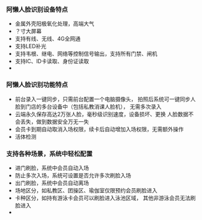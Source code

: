 ### 阿懒人脸识别设备特点
  - 金属外壳阳极氧化处理，高端大气
  - ？寸大屏幕
  - 支持有线、无线、4G全网通
  - 支持LED补光
  - 支持韦根、继电、网络等控制信号输出，支持所有门禁、闸机
  - 支持IC、ID卡读取、身份证读取
  - 
### 阿懒人脸识别功能特点
  - 前台录入一键同步，只需前台配置一个电脑摄像头，
    拍照后系统可一键同步人脸到门店的多台设备中（包括私教消课人脸机），
    无需多次录入
  - 云端永久保存高达2万张人脸，毫秒级识别速度，设备损坏、更换
    人脸数据不会丢失，做到数据安全万无一失
  - 会员卡到期自动取消入场权限，续卡后自动增加入场权限，无需额外操作
  - 活体检测
 
### 支持各种场景，系统中轻松配置
  - 进门刷脸，系统中会员自动入场
  - 防止多次入场，系统可设置是否允许多次刷脸入场
  - 出门刷脸，系统中会员自动离场
  - 场地区分，如私教区、团操区、瑜伽室仅限预约会员刷脸进入
  - 卡种区分，如持有游泳卡会员可以刷脸进入泳池区域，
    其他非游泳会员无法刷脸进入
  - 
    